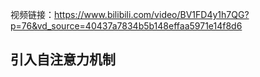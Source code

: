 视频链接：https://www.bilibili.com/video/BV1FD4y1h7QG?p=76&vd_source=40437a7834b5b148effaa5971e14f8d6

## 引入自注意力机制